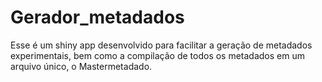 # Gerador_metadados
Esse é um shiny app desenvolvido para facilitar a geração de metadados experimentais, bem como a compilação de todos os metadados em um arquivo único, o Mastermetadado.
